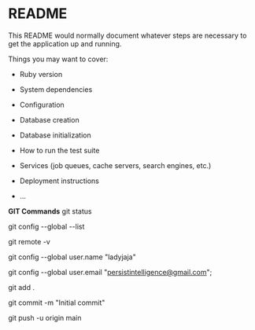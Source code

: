# README

This README would normally document whatever steps are necessary to get the
application up and running.

Things you may want to cover:

* Ruby version

* System dependencies

* Configuration

* Database creation

* Database initialization

* How to run the test suite

* Services (job queues, cache servers, search engines, etc.)

* Deployment instructions

* ...

**GIT Commands**
git status

git config --global --list

git remote -v

git config --global user.name "ladyjaja" 

git config --global user.email "persistintelligence@gmail.com";

git add .

git commit -m "Initial commit"

git push -u origin main
